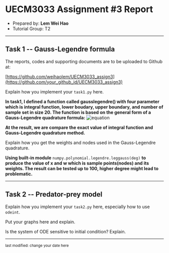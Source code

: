 UECM3033 Assignment #3 Report
========================================================

- Prepared by: **Lem Wei Hao**
- Tutorial Group: T2

--------------------------------------------------------

## Task 1 --  Gauss-Legendre formula

The reports, codes and supporting documents are to be uploaded to Github at: 

[https://github.com/weihaolem/UECM3033_assign3](https://github.com/your_github_id/UECM3033_assign3)


Explain how you implement your `task1.py` here.

**In task1, I defined a function called gausslegendre() with four parameter which is integral function, lower boudary, upper boundary, and number of sample set in size 20. The function is based on the general form of a Gauss-Legendre quadrature formula:**
	![equation](https://c5.staticflickr.com/2/1612/26189413220_1df700541e.jpg)

**At the result, we are compare the exact value of integral function and Gauss-Legendre quadrature method.**

Explain how you get the weights and nodes used in the Gauss-Legendre quadrature.

**Using built-in module** `numpy.polynomial.legendre.leggauss(deg)` **to produce the value of x and w which is sample points(nodes) and its weights. The result can be tested up to 100, higher degree might lead to problematic.**

---------------------------------------------------------

## Task 2 -- Predator-prey model

Explain how you implement your `task2.py` here, especially how to use `odeint`.


Put your graphs here and explain.

Is the system of ODE sensitive to initial condition? Explain.

-----------------------------------

<sup>last modified: change your date here</sup>
